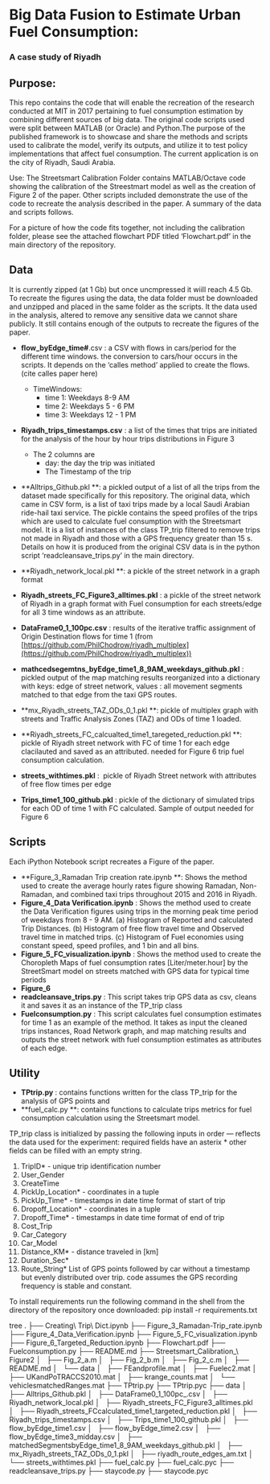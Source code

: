
# Big Data Fusion to Estimate Urban Fuel Consumption:
###  A case study of Riyadh

## **Purpose:**

This repo contains the code that will enable the recreation of the research conducted at MIT in 2017 pertaining to fuel consumption estimation by combining different sources of big data. The original code scripts used were split between MATLAB (or Oracle) and Python.The purpose of the published framework is to showcase and share the methods and scripts used to calibrate the model, verify its outputs, and utilize it to test policy implementations that affect fuel consumption. The current application is on the city of Riyadh, Saudi Arabia. 

Use: The Streetsmart Calibration Folder contains MATLAB/Octave code showing the calibration of the Streestmart model as well as the creation of Figure 2 of the paper. Other scripts included demonstrate the use of the code to recreate the analysis described in the paper. A summary of the data and scripts follows.

For a picture of how the code fits together, not including the calibration folder, please see the attached flowchart PDF titled ‘Flowchart.pdf’ in the main directory of the repository. 

## **Data**
It is currently zipped (at 1 Gb) but once uncmpressed it wiill reach 4.5 Gb. To recreate the figures using the data, the data folder must be downloaded and unzipped and placed in the same folder as the scripts.
It the data used in the analysis, altered to remove any sensitive data we cannot share publicly. It still contains enough of the outputs to recreate the figures of the paper.

- **flow_byEdge_time#**.csv : a CSV with flows in cars/period for the different time windows. the conversion to cars/hour occurs in the scripts. It depends on the ‘calles method’ applied to create the flows. (cite calles paper here) 
    - TimeWindows: 
        - time 1: Weekdays 8-9 AM 
        - time 2: Weekdays 5 - 6 PM 
        - time 3: Weekdays 12 - 1 PM

- **Riyadh_trips_timestamps.csv** : a list of the times that trips are initiated for the analysis of the hour by hour trips distributions in Figure 3
    - The 2 columns are
        - day: the day the trip was initiated
        - The Timestamp of the trip

- **Alltrips_Github.pkl **: a pickled output of a list of all the trips from the dataset made specifically for this repository. The original data, which came in CSV form, is a list of taxi trips made by a local Saudi Arabian ride-hail taxi service. The pickle contains the speed profiles of the trips which are used to calculate fuel consumption with the Streetsmart model. It is a list of instances of the class TP_trip filtered to remove trips not made in Riyadh and those with a GPS frequency greater than 15 s. Details on how it is produced from the original CSV data is in the python script ‘readcleansave_trips.py’ in the main directory. 
- **Riyadh_network_local.pkl **: a pickle of the street network in a graph format
- **Riyadh_streets_FC_Figure3_alltimes.pkl** : a pickle of the street network of Riyadh in a graph format with Fuel consumption for each streets/edge for all 3 time windows as an attribute. 
- **DataFrame0_1_100pc.csv** : results of the iterative traffic assignment of Origin Destination flows for time 1 (from [https://github.com/PhilChodrow/riyadh_multiplex](https://github.com/PhilChodrow/riyadh_multiplex))
- **mathcedsegemtns_byEdge_time1_8_9AM_weekdays_github.pkl** : pickled output of the map matching results reorganized into a dictionary with keys: edge of street network, values : all movement segments matched to that edge from the taxi GPS routes. 
- **mx_Riyadh_streets_TAZ_ODs_0_1.pkl **: pickle of multiplex graph with streets and Traffic Analysis Zones (TAZ) and ODs of time 1 loaded. 
- **Riyadh_streets_FC_calcualted_time1_taregeted_reduction.pkl **: pickle of Riyadh street network with FC of time 1 for each edge clacilauted and saved as an attributed. needed for Figure 6 trip fuel consumption calculation. 
- **streets_withtimes.pkl** :  pickle of Riyadh Street network with attributes of free flow times per edge
- **Trips_time1_100_github.pkl** : pickle of the dictionary of simulated trips for each OD of time 1 with FC calculated. Sample of output needed for Figure 6

## **Scripts**

Each iPython Notebook script recreates a Figure of the paper. 

- **Figure_3_Ramadan Trip creation rate.ipynb **: Shows the method used to create the average hourly rates figure showing Ramadan, Non-Ramadan, and combined taxi trips throughout 2015 and 2016 in Riyadh.
- **Figure_4_Data Verification.ipynb** : Shows the method used to create the Data Verification figures using trips in the morning peak time period of weekdays from 8 - 9 AM. (a) Histogram of Reported and calculated Trip Distances. (b) Histogram of free flow travel time and Observed travel time in matched trips. (c) Histogram of Fuel economies using constant speed, speed profiles, and 1 bin and all bins.
- **Figure_5_FC_visualization.ipynb** : Shows the method used to create the Choropleth Maps of fuel consumption rates [Liter/meter.hour] by the StreetSmart model on streets matched with GPS data for typical time periods
- **Figure_6**
- **readcleansave_trips.py** : This script takes trip GPS data as csv, cleans it and saves it as an instance of the TP_trip class
- **Fuelconsumption.py** : This script calculates fuel consumption estimates for time 1 as an example of the method. It takes as input the cleaned trips instances, Road Network graph, and map matching results and outputs the street network with fuel consumption estimates as attributes of each edge. 

## **Utility**

- **TPtrip.py** : contains functions written for the class TP_trip for the analysis of GPS points and 
- **fuel_calc.py **: contains functions to calculate trips metrics for fuel consumption calculation using the Streetsmart model. 

TP_trip class is initialized by passing the following inputs in order — reflects the data used for the experiment: required fields have an asterix * other fields can be filled with an empty string.

1. TripID* - unique trip identification number
2. User_Gender
3. CreateTime
4. PickUp_Location* - coordinates in a tuple 
5. PickUp_Time* - timestamps in date time format of start of trip
6. Dropoff_Location* - coordinates in a tuple 
7. Dropoff_Time* - timestamps in date time format of end of trip
8. Cost_Trip
9. Car_Category
10. Car_Model
11. Distance_KM* - distance traveled in [km]
12. Duration_Sec* 
13. Route_String* List of GPS points followed by car without a timestamp but evenly distributed over trip. code assumes the GPS recording frequency is stable and constant. 

To install requirements run the following command in the shell from the directory of the repository once downloaded: pip install -r requirements.txt 

tree
.
├── Creating\ Trip\ Dict.ipynb
├── Figure_3_Ramadan-Trip_rate.ipynb
├── Figure_4_Data_Verification.ipynb
├── Figure_5_FC_visualization.ipynb
├── Figure_6_Targeted_Reduction.ipynb
├── Flowchart.pdf
├── Fuelconsumption.py
├── README.md
├── Streetsmart_Calibration_\ Figure2
│   ├── Fig_2_a.m
│   ├── Fig_2_b.m
│   ├── Fig_2_c.m
│   ├── README.md
│   └── data
│       ├── FEandprofile.mat
│       ├── Fuelec2.mat
│       ├── UKandPoTRACCS2010.mat
│       ├── krange_counts.mat
│       └── vehiclesmatchedRanges.mat
├── TPtrip.py
├── TPtrip.pyc
├── data
│   ├── Alltrips_Github.pkl
│   ├── DataFrame0_1_100pc_.csv
│   ├── Riyadh_network_local.pkl
│   ├── Riyadh_streets_FC_Figure3_alltimes.pkl
│   ├── Riyadh_streets_FCcalculated_time1_targeted_reduction.pkl
│   ├── Riyadh_trips_timestamps.csv
│   ├── Trips_time1_100_github.pkl
│   ├── flow_byEdge_time1.csv
│   ├── flow_byEdge_time2.csv
│   ├── flow_byEdge_time3_midday.csv
│   ├── matchedSegmentsbyEdge_time1_8_9AM_weekdays_github.pkl
│   ├── mx_Riyadh_streets_TAZ_ODs_0_1.pkl
│   ├── riyadh_route_edges_am.txt
│   └── streets_withtimes.pkl
├── fuel_calc.py
├── fuel_calc.pyc
├── readcleansave_trips.py
├── staycode.py
├── staycode.pyc



